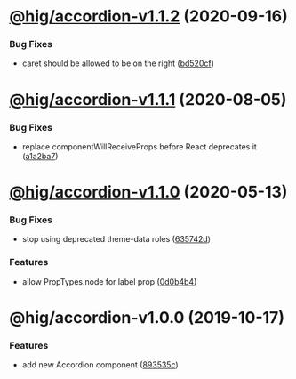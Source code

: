 # [@hig/accordion-v1.1.2](https://github.com/Autodesk/hig/compare/@hig/accordion@1.1.1...@hig/accordion@1.1.2) (2020-09-16)


### Bug Fixes

* caret should be allowed to be on the right ([bd520cf](https://github.com/Autodesk/hig/commit/bd520cf))

# [@hig/accordion-v1.1.1](https://github.com/Autodesk/hig/compare/@hig/accordion@1.1.0...@hig/accordion@1.1.1) (2020-08-05)


### Bug Fixes

* replace componentWillReceiveProps before React deprecates it ([a1a2ba7](https://github.com/Autodesk/hig/commit/a1a2ba7))

# [@hig/accordion-v1.1.0](https://github.com/Autodesk/hig/compare/@hig/accordion@1.0.0...@hig/accordion@1.1.0) (2020-05-13)


### Bug Fixes

* stop using deprecated theme-data roles ([635742d](https://github.com/Autodesk/hig/commit/635742d))


### Features

* allow PropTypes.node for label prop ([0d0b4b4](https://github.com/Autodesk/hig/commit/0d0b4b4))

# @hig/accordion-v1.0.0 (2019-10-17)


### Features

* add new Accordion component ([893535c](https://github.com/Autodesk/hig/commit/893535c))
